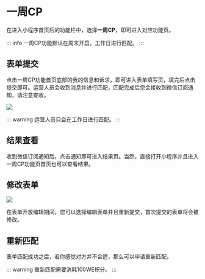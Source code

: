 # 一周CP

在进入小程序首页后的功能栏中，选择**一周CP**，即可进入对应功能页。

::: info
一周CP功能默认在周末开启，工作日进行匹配。
:::

## 表单提交

点击一周CP功能首页底部的我的信息和诉求，即可进入表单填写页，填完后点击提交即可。运营人员会收到消息并进行匹配，匹配完成后您会接收到微信订阅通知，请注意查收。

![](https://oss.kinda.info/image/202308192139985.PNG)

::: warning
运营人员只会在工作日进行匹配。
:::

## 结果查看

收到微信订阅通知后，点击通知即可进入结果页。当然，直接打开小程序并且进入一周CP功能页首页也可以查看结果。

## 修改表单

![](https://oss.kinda.info/image/202308192055378.PNG)

在表单开放编辑期间，您可以选择编辑表单并且重新提交，首次提交的表单将会被修改。

## 重新匹配

表单匹配成功之后，若你感觉对方并不合适，那么可以申请重新匹配。

::: warning
重新匹配需要消耗100WE积分。
:::